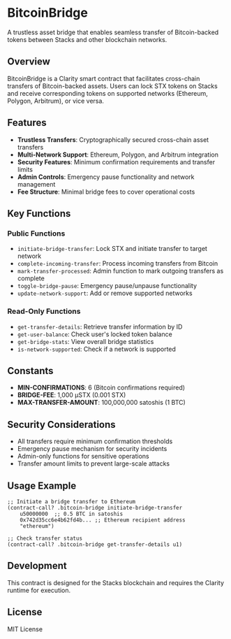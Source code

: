 # BitcoinBridge

A trustless asset bridge that enables seamless transfer of Bitcoin-backed tokens between Stacks and other blockchain networks.

## Overview

BitcoinBridge is a Clarity smart contract that facilitates cross-chain transfers of Bitcoin-backed assets. Users can lock STX tokens on Stacks and receive corresponding tokens on supported networks (Ethereum, Polygon, Arbitrum), or vice versa.

## Features

- **Trustless Transfers**: Cryptographically secured cross-chain asset transfers
- **Multi-Network Support**: Ethereum, Polygon, and Arbitrum integration
- **Security Features**: Minimum confirmation requirements and transfer limits
- **Admin Controls**: Emergency pause functionality and network management
- **Fee Structure**: Minimal bridge fees to cover operational costs

## Key Functions

### Public Functions

- `initiate-bridge-transfer`: Lock STX and initiate transfer to target network
- `complete-incoming-transfer`: Process incoming transfers from Bitcoin
- `mark-transfer-processed`: Admin function to mark outgoing transfers as complete
- `toggle-bridge-pause`: Emergency pause/unpause functionality
- `update-network-support`: Add or remove supported networks

### Read-Only Functions

- `get-transfer-details`: Retrieve transfer information by ID
- `get-user-balance`: Check user's locked token balance
- `get-bridge-stats`: View overall bridge statistics
- `is-network-supported`: Check if a network is supported

## Constants

- **MIN-CONFIRMATIONS**: 6 (Bitcoin confirmations required)
- **BRIDGE-FEE**: 1,000 µSTX (0.001 STX)
- **MAX-TRANSFER-AMOUNT**: 100,000,000 satoshis (1 BTC)

## Security Considerations

- All transfers require minimum confirmation thresholds
- Emergency pause mechanism for security incidents
- Admin-only functions for sensitive operations
- Transfer amount limits to prevent large-scale attacks

## Usage Example

```clarity
;; Initiate a bridge transfer to Ethereum
(contract-call? .bitcoin-bridge initiate-bridge-transfer
    u50000000  ;; 0.5 BTC in satoshis
    0x742d35cc6e4b62fd4b... ;; Ethereum recipient address
    "ethereum")

;; Check transfer status
(contract-call? .bitcoin-bridge get-transfer-details u1)
```

## Development

This contract is designed for the Stacks blockchain and requires the Clarity runtime for execution.

## License

MIT License
